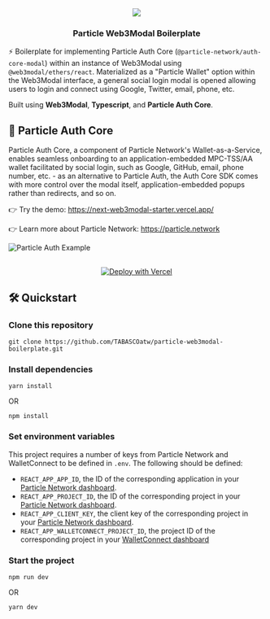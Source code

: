 <div align="center">
  <a href="https://particle.network/">
    <img src="https://i.imgur.com/xmdzXU4.png" />
  </a>
  <h3>
    Particle Web3Modal Boilerplate
  </h3>
</div>

⚡️ Boilerplate for implementing Particle Auth Core (`@particle-network/auth-core-modal`) within an instance of Web3Modal using `@web3modal/ethers/react`. Materialized as a "Particle Wallet" option within the Web3Modal interface, a general social login modal is opened allowing users to login and connect using Google, Twitter, email, phone, etc.

Built using **Web3Modal**, **Typescript**, and **Particle Auth Core**.

## 🔑 Particle Auth Core
Particle Auth Core, a component of Particle Network's Wallet-as-a-Service, enables seamless onboarding to an application-embedded MPC-TSS/AA wallet facilitated by social login, such as Google, GitHub, email, phone number, etc. - as an alternative to Particle Auth, the Auth Core SDK comes with more control over the modal itself, application-embedded popups rather than redirects, and so on.

👉 Try the demo: https://next-web3modal-starter.vercel.app/

👉 Learn more about Particle Network: https://particle.network

![Particle Auth Example](https://i.imgur.com/UBdl0n9.png)

##

<p align="center">
  <a href="https://vercel.com/new/clone?repository-url=https://github.com/TABASCOatw/particle-web3modal-boilerplate&env=REACT_APP_PROJECT_ID&env=REACT_APP_CLIENT_KEY&env=REACT_APP_APP_ID&env=REACT_APP_WALLETCONNECT_PROJECT_ID&envDescription=Head%20over%20to%20the%20Particle%20dashboard%20to%20retrieve%20the%20above%20keys.&envLink=https%3A%2F%2Fdashboard.particle.network">
    <img src="https://vercel.com/button" alt="Deploy with Vercel"/>
  </a>
</p>

## 🛠️ Quickstart

### Clone this repository
```
git clone https://github.com/TABASCOatw/particle-web3modal-boilerplate.git
```

### Install dependencies
```
yarn install
```
OR
```
npm install
```

### Set environment variables
This project requires a number of keys from Particle Network and WalletConnect to be defined in `.env`. The following should be defined:
- `REACT_APP_APP_ID`, the ID of the corresponding application in your [Particle Network dashboard](https://dashboard.particle.network/#/applications).
- `REACT_APP_PROJECT_ID`, the ID of the corresponding project in your [Particle Network dashboard](https://dashboard.particle.network/#/applications).
-  `REACT_APP_CLIENT_KEY`, the client key of the corresponding project in your [Particle Network dashboard](https://dashboard.particle.network/#/applications).
-  `REACT_APP_WALLETCONNECT_PROJECT_ID`, the project ID of the corresponding project in your [WalletConnect dashboard](https://cloud.walletconnect.com/app)

### Start the project
```
npm run dev
```
OR
```
yarn dev
```
